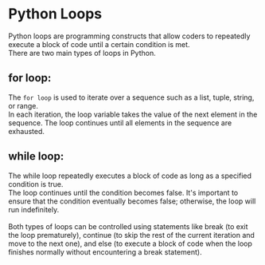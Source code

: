 # Python Loops
Python loops are programming constructs that allow coders to repeatedly execute a block of code until a certain condition is met. <br>
There are two main types of loops in Python.


## for loop:
The ` for loop ` is used to iterate over a sequence such as a list, tuple, string, or range. <br>
In each iteration, the loop variable takes the value of the next element in the sequence. The loop continues until all elements in the sequence are exhausted.


## while loop:
The while loop repeatedly executes a block of code as long as a specified condition is true. <br>
The loop continues until the condition becomes false. It's important to ensure that the condition eventually becomes false; otherwise, the loop will run indefinitely.
<br>
<br>
Both types of loops can be controlled using statements like break (to exit the loop prematurely), continue (to skip the rest of the current iteration and move to the next one), and else (to execute a block of code when the loop finishes normally without encountering a break statement).
